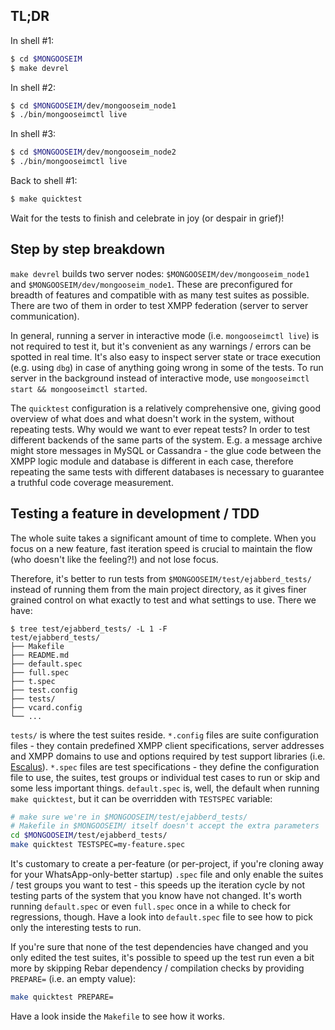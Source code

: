 ## TL;DR

In shell #1:

```sh
$ cd $MONGOOSEIM
$ make devrel
```

In shell #2:

```sh
$ cd $MONGOOSEIM/dev/mongooseim_node1
$ ./bin/mongooseimctl live
```

In shell #3:

```sh
$ cd $MONGOOSEIM/dev/mongooseim_node2
$ ./bin/mongooseimctl live
```

Back to shell #1:

```sh
$ make quicktest
```

Wait for the tests to finish and celebrate in joy (or despair in grief)!

## Step by step breakdown

`make devrel` builds two server nodes:
`$MONGOOSEIM/dev/mongooseim_node1` and `$MONGOOSEIM/dev/mongooseim_node1`.
These are preconfigured for breadth of features and compatible
with as many test suites as possible.
There are two of them in order to test XMPP federation (server to server
communication).

In general, running a server in interactive mode (i.e. `mongooseimctl
live`) is not required to test it, but it's convenient as any warnings /
errors can be spotted in real time.
It's also easy to inspect server state or trace execution (e.g. using `dbg`)
in case of anything going wrong in some of the tests.
To run server in the background instead of interactive mode,
use `mongooseimctl start && mongooseimctl started`.

The `quicktest` configuration is a relatively comprehensive one,
giving good overview of what does and what doesn't work in the system,
without repeating tests.
Why would we want to ever repeat tests?
In order to test different backends of the same parts of the system.
E.g. a message archive might store messages in MySQL or Cassandra - the
glue code between the XMPP logic module and database is different
in each case,
therefore repeating the same tests with different databases is necessary
to guarantee a truthful code coverage measurement.

## Testing a feature in development / TDD

The whole suite takes a significant amount of time to complete.
When you focus on a new feature, fast iteration speed is crucial to maintain
the flow (who doesn't like the feeling?!) and not lose focus.

Therefore, it's better to run tests from `$MONGOOSEIM/test/ejabberd_tests/`
instead of running them from the main project directory,
as it gives finer grained control on what exactly to test and what settings to use.
There we have:

```
$ tree test/ejabberd_tests/ -L 1 -F
test/ejabberd_tests/
├── Makefile
├── README.md
├── default.spec
├── full.spec
├── t.spec
├── test.config
├── tests/
├── vcard.config
└── ...
```

`tests/` is where the test suites reside.
`*.config` files are suite configuration files - they contain predefined
XMPP client specifications, server addresses and XMPP domains to use
and options required by test support libraries
(i.e. [Escalus](https://github.com/esl/escalus/)).
`*.spec` files are test specifications - they define the configuration
file to use, the suites, test groups or individual test cases to run
or skip and some less important things.
`default.spec` is, well, the default when running `make quicktest`,
but it can be overridden with `TESTSPEC` variable:

```sh
# make sure we're in $MONGOOSEIM/test/ejabberd_tests/
# Makefile in $MONGOOSEIM/ itself doesn't accept the extra parameters
cd $MONGOOSEIM/test/ejabberd_tests/
make quicktest TESTSPEC=my-feature.spec
```

It's customary to create a per-feature (or per-project, if you're cloning
away for your WhatsApp-only-better startup) `.spec` file and only enable
the suites / test groups you want to test - this speeds up the iteration
cycle by not testing parts of the system that you know have not changed.
It's worth running `default.spec` or even `full.spec` once in a while to
check for regressions, though.
Have a look into `default.spec` file to see how to pick only the
interesting tests to run.

If you're sure that none of the test dependencies have changed
and you only edited the test suites, it's possible to speed up
the test run even a bit more by skipping Rebar dependency / compilation
checks by providing `PREPARE=` (i.e. an empty value):

```sh
make quicktest PREPARE=
```

Have a look inside the `Makefile` to see how it works.
